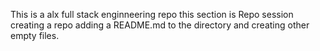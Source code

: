 This is a alx full stack enginneering repo this section is Repo session creating a repo adding a README.md to the directory and creating other empty files.
